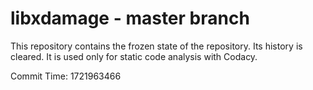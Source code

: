 # libxdamage - master branch

This repository contains the frozen state of the repository.
Its history is cleared. It is used only for static code
analysis with Codacy.

Commit Time: 1721963466